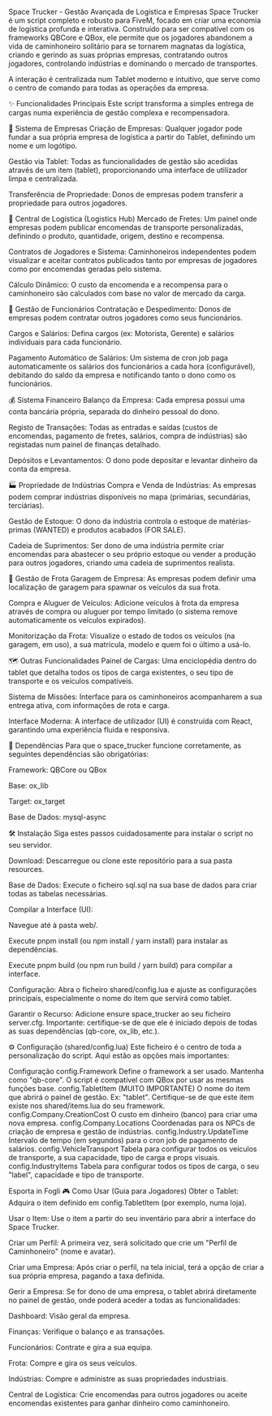 Space Trucker - Gestão Avançada de Logística e Empresas
Space Trucker é um script completo e robusto para FiveM, focado em criar uma economia de logística profunda e interativa. Construído para ser compatível com os frameworks QBCore e QBox, ele permite que os jogadores abandonem a vida de caminhoneiro solitário para se tornarem magnatas da logística, criando e gerindo as suas próprias empresas, contratando outros jogadores, controlando indústrias e dominando o mercado de transportes.

A interação é centralizada num Tablet moderno e intuitivo, que serve como o centro de comando para todas as operações da empresa.

✨ Funcionalidades Principais
Este script transforma a simples entrega de cargas numa experiência de gestão complexa e recompensadora.

🏢 Sistema de Empresas
Criação de Empresas: Qualquer jogador pode fundar a sua própria empresa de logística a partir do Tablet, definindo um nome e um logótipo.

Gestão via Tablet: Todas as funcionalidades de gestão são acedidas através de um item (tablet), proporcionando uma interface de utilizador limpa e centralizada.

Transferência de Propriedade: Donos de empresas podem transferir a propriedade para outros jogadores.

🚚 Central de Logística (Logistics Hub)
Mercado de Fretes: Um painel onde empresas podem publicar encomendas de transporte personalizadas, definindo o produto, quantidade, origem, destino e recompensa.

Contratos de Jogadores e Sistema: Caminhoneiros independentes podem visualizar e aceitar contratos publicados tanto por empresas de jogadores como por encomendas geradas pelo sistema.

Cálculo Dinâmico: O custo da encomenda e a recompensa para o caminhoneiro são calculados com base no valor de mercado da carga.

👥 Gestão de Funcionários
Contratação e Despedimento: Donos de empresas podem contratar outros jogadores como seus funcionários.

Cargos e Salários: Defina cargos (ex: Motorista, Gerente) e salários individuais para cada funcionário.

Pagamento Automático de Salários: Um sistema de cron job paga automaticamente os salários dos funcionários a cada hora (configurável), debitando do saldo da empresa e notificando tanto o dono como os funcionários.

💰 Sistema Financeiro
Balanço da Empresa: Cada empresa possui uma conta bancária própria, separada do dinheiro pessoal do dono.

Registo de Transações: Todas as entradas e saídas (custos de encomendas, pagamento de fretes, salários, compra de indústrias) são registadas num painel de finanças detalhado.

Depósitos e Levantamentos: O dono pode depositar e levantar dinheiro da conta da empresa.

🏭 Propriedade de Indústrias
Compra e Venda de Indústrias: As empresas podem comprar indústrias disponíveis no mapa (primárias, secundárias, terciárias).

Gestão de Estoque: O dono da indústria controla o estoque de matérias-primas (WANTED) e produtos acabados (FOR SALE).

Cadeia de Suprimentos: Ser dono de uma indústria permite criar encomendas para abastecer o seu próprio estoque ou vender a produção para outros jogadores, criando uma cadeia de suprimentos realista.

🚛 Gestão de Frota
Garagem de Empresa: As empresas podem definir uma localização de garagem para spawnar os veículos da sua frota.

Compra e Aluguer de Veículos: Adicione veículos à frota da empresa através de compra ou aluguer por tempo limitado (o sistema remove automaticamente os veículos expirados).

Monitorização da Frota: Visualize o estado de todos os veículos (na garagem, em uso), a sua matrícula, modelo e quem foi o último a usá-lo.

🗺️ Outras Funcionalidades
Painel de Cargas: Uma enciclopédia dentro do tablet que detalha todos os tipos de carga existentes, o seu tipo de transporte e os veículos compatíveis.

Sistema de Missões: Interface para os caminhoneiros acompanharem a sua entrega ativa, com informações de rota e carga.

Interface Moderna: A interface de utilizador (UI) é construída com React, garantindo uma experiência fluida e responsiva.

🔧 Dependências
Para que o space_trucker funcione corretamente, as seguintes dependências são obrigatórias:

Framework: QBCore ou QBox

Base: ox_lib

Target: ox_target

Base de Dados: mysql-async

🛠️ Instalação
Siga estes passos cuidadosamente para instalar o script no seu servidor.

Download: Descarregue ou clone este repositório para a sua pasta resources.

Base de Dados: Execute o ficheiro sql.sql na sua base de dados para criar todas as tabelas necessárias.

Compilar a Interface (UI):

Navegue até à pasta web/.

Execute pnpm install (ou npm install / yarn install) para instalar as dependências.

Execute pnpm build (ou npm run build / yarn build) para compilar a interface.

Configuração: Abra o ficheiro shared/config.lua e ajuste as configurações principais, especialmente o nome do item que servirá como tablet.

Garantir o Recurso: Adicione ensure space_trucker ao seu ficheiro server.cfg. Importante: certifique-se de que ele é iniciado depois de todas as suas dependências (qb-core, ox_lib, etc.).

⚙️ Configuração (shared/config.lua)
Este ficheiro é o centro de toda a personalização do script. Aqui estão as opções mais importantes:

Configuração
config.Framework	Define o framework a ser usado. Mantenha como "qb-core". O script é compatível com QBox por usar as mesmas funções base.
config.TabletItem	(MUITO IMPORTANTE) O nome do item que abrirá o painel de gestão. Ex: "tablet". Certifique-se de que este item existe nos shared/items.lua do seu framework.
config.Company.CreationCost	O custo em dinheiro (banco) para criar uma nova empresa.
config.Company.Locations	Coordenadas para os NPCs de criação de empresa e gestão de indústrias.
config.Industry.UpdateTime	Intervalo de tempo (em segundos) para o cron job de pagamento de salários.
config.VehicleTransport	Tabela para configurar todos os veículos de transporte, a sua capacidade, tipo de carga e props visuais.
config.IndustryItems	Tabela para configurar todos os tipos de carga, o seu "label", capacidade e tipo de transporte.

Esporta in Fogli
🎮 Como Usar (Guia para Jogadores)
Obter o Tablet: Adquira o item definido em config.TabletItem (por exemplo, numa loja).

Usar o Item: Use o item a partir do seu inventário para abrir a interface do Space Trucker.

Criar um Perfil: A primeira vez, será solicitado que crie um "Perfil de Caminhoneiro" (nome e avatar).

Criar uma Empresa: Após criar o perfil, na tela inicial, terá a opção de criar a sua própria empresa, pagando a taxa definida.

Gerir a Empresa: Se for dono de uma empresa, o tablet abrirá diretamente no painel de gestão, onde poderá aceder a todas as funcionalidades:

Dashboard: Visão geral da empresa.

Finanças: Verifique o balanço e as transações.

Funcionários: Contrate e gira a sua equipa.

Frota: Compre e gira os seus veículos.

Indústrias: Compre e administre as suas propriedades industriais.

Central de Logística: Crie encomendas para outros jogadores ou aceite encomendas existentes para ganhar dinheiro como caminhoneiro.